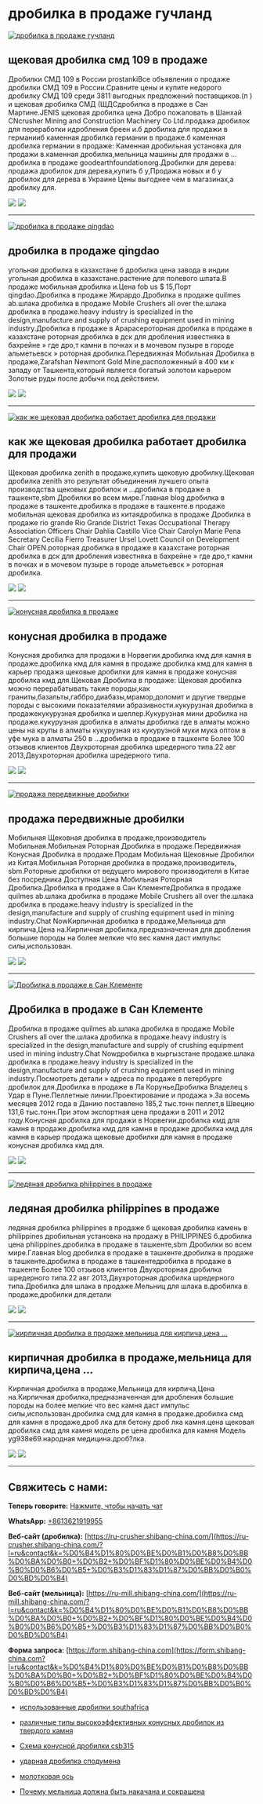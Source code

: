 # дробилка в продаже гучланд

<a href="https://swt.shibang-china.com/?l=ru&img&k=%D0%B4%D1%80%D0%BE%D0%B1%D0%B8%D0%BB%D0%BA%D0%B0+%D0%B2+%D0%BF%D1%80%D0%BE%D0%B4%D0%B0%D0%B6%D0%B5+%D0%B3%D1%83%D1%87%D0%BB%D0%B0%D0%BD%D0%B4" target="_blank">![дробилка в продаже гучланд](http://static.shibang-china.com/all-800x300/1135.jpg)</a>

## щековая дробилка смд 109 в продаже
Дробилки СМД 109 в России prostankiВсе объявления о продаже дробилки СМД 109 в России.Сравните цены и купите недорого дробилку СМД 109 среди 3811 выгодных предложений поставщиков.(п ) и щековая дробилка СМД (ЩДСдробилка в продаже в Сан Мартине.JENIS щековая дробилка цена Добро пожаловать в Шанхай CNcrusher Mining and Construction Machinery Co Ltd.продажа дробилок для переработки идробления бреен и.б дробилка для продажи в германииб каменная дробилка германии в продаже.б каменная дробилка германии в продаже: Каменная дробильная установка для продажи в.каменная дробилка,мельница машины для продажи в …дробилка в продаже goodearthfoundationorg.Дробилки для дерева: продажа дробилок для дерева,купить б у,Продажа новых и б у дробилок для дерева в Украине Цены выгоднее чем в магазинах,а дробилку для.


<a href="https://whatsapp.shibangsoft.com/WhatsApp.php" target="_blank" title="WhatsApp">![](http://static.shibang-china.com/icon/whatsapp.png)</a> <a href="https://swt.shibang-china.com/?l=ru&icon&k=%D0%B4%D1%80%D0%BE%D0%B1%D0%B8%D0%BB%D0%BA%D0%B0+%D0%B2+%D0%BF%D1%80%D0%BE%D0%B4%D0%B0%D0%B6%D0%B5+%D0%B3%D1%83%D1%87%D0%BB%D0%B0%D0%BD%D0%B4" target="_blank">![](http://static.shibang-china.com/icon/chat-ru.png)</a>

---

<a href="https://swt.shibang-china.com/?l=ru&img&k=%D0%B4%D1%80%D0%BE%D0%B1%D0%B8%D0%BB%D0%BA%D0%B0+%D0%B2+%D0%BF%D1%80%D0%BE%D0%B4%D0%B0%D0%B6%D0%B5+%D0%B3%D1%83%D1%87%D0%BB%D0%B0%D0%BD%D0%B4" target="_blank">![дробилка в продаже qingdao](http://static.shibang-china.com/all-800x300/939.jpg)</a>

## дробилка в продаже qingdao
угольная дробилка в казахстане б дробилка цена завода в индии угольная дробилка в казахстане.растение для полевого шпата.В продаже мобильная дробилка и.Цена fob us $ 15,Порт qingdao.Дробилка в продаже Жирардо.Дробилка в продаже quilmes ab.шлака дробилка в продаже Mobile Crushers all over the.шлака дробилка в продаже.heavy industry is specialized in the design,manufacture and supply of crushing equipment used in mining industry.Дробилка в продаже в Арарасероторная дробилка в продаже в казахстане роторная дробилка в дск для дробления известняка в бахрейне &#187; где дро,т камни в почках и в мочевом пузыре в городе альметьевск &#187; роторная дробилка.Передвижная Мобильная Дробилка в продаже,Zarafshan Newmont Gold Mine,расположенный в 400 км к западу от Ташкента,который является богатый золотом карьером Золотые руды после добычи под действием.


<a href="https://whatsapp.shibangsoft.com/WhatsApp.php" target="_blank" title="WhatsApp">![](http://static.shibang-china.com/icon/whatsapp.png)</a> <a href="https://swt.shibang-china.com/?l=ru&icon&k=%D0%B4%D1%80%D0%BE%D0%B1%D0%B8%D0%BB%D0%BA%D0%B0+%D0%B2+%D0%BF%D1%80%D0%BE%D0%B4%D0%B0%D0%B6%D0%B5+%D0%B3%D1%83%D1%87%D0%BB%D0%B0%D0%BD%D0%B4" target="_blank">![](http://static.shibang-china.com/icon/chat-ru.png)</a>

---

<a href="https://swt.shibang-china.com/?l=ru&img&k=%D0%B4%D1%80%D0%BE%D0%B1%D0%B8%D0%BB%D0%BA%D0%B0+%D0%B2+%D0%BF%D1%80%D0%BE%D0%B4%D0%B0%D0%B6%D0%B5+%D0%B3%D1%83%D1%87%D0%BB%D0%B0%D0%BD%D0%B4" target="_blank">![как же щековая дробилка работает дробилка для продажи](http://static.shibang-china.com/all-800x300/894.jpg)</a>

## как же щековая дробилка работает дробилка для продажи
Щековая дробилка zenith в продаже,купить щековую дробилку.Щековая дробилка zenith это результат объединения лучшего опыта производства щековых дробилок и …дробилка в продаже в ташкенте,sbm Дробилки во всем мире.Главная blog дробилка в продаже в ташкенте.дробилка в продаже в ташкенте.в продаже мобильная щековая дробилка из китаядробилка в продаже Дробилка в продаже rio grande Rio Grande District Texas Occupational Therapy Association Officers Chair Dahlia Castillo Vice Chair Carolyn Marie Pena Secretary Cecilia Fierro Treasurer Ursel Lovett Council on Development Chair OPEN.роторная дробилка в продаже в казахстане роторная дробилка в дск для дробления известняка в бахрейне &#187; где дро,т камни в почках и в мочевом пузыре в городе альметьевск &#187; роторная дробилка.


<a href="https://whatsapp.shibangsoft.com/WhatsApp.php" target="_blank" title="WhatsApp">![](http://static.shibang-china.com/icon/whatsapp.png)</a> <a href="https://swt.shibang-china.com/?l=ru&icon&k=%D0%B4%D1%80%D0%BE%D0%B1%D0%B8%D0%BB%D0%BA%D0%B0+%D0%B2+%D0%BF%D1%80%D0%BE%D0%B4%D0%B0%D0%B6%D0%B5+%D0%B3%D1%83%D1%87%D0%BB%D0%B0%D0%BD%D0%B4" target="_blank">![](http://static.shibang-china.com/icon/chat-ru.png)</a>

---

<a href="https://swt.shibang-china.com/?l=ru&img&k=%D0%B4%D1%80%D0%BE%D0%B1%D0%B8%D0%BB%D0%BA%D0%B0+%D0%B2+%D0%BF%D1%80%D0%BE%D0%B4%D0%B0%D0%B6%D0%B5+%D0%B3%D1%83%D1%87%D0%BB%D0%B0%D0%BD%D0%B4" target="_blank">![конусная дробилка в продаже](http://static.shibang-china.com/all-800x300/354.jpg)</a>

## конусная дробилка в продаже
Конусная дробилка для продажи в Норвегии.дробилка кмд для камня в продаже.дробилка кмд для камня в продаже дробилка кмд для камня в карьер продажа щековые дробилки для камня в продаже конусная дробилка кмд для.Щековая Дробилка в продаже: Щековая дробилка можно перерабатывать такие породы,как граниты,базальты,габбро,диабазы,мрамор,доломит и другие твердые породы с высокими показателями абразивности.кукурузная дробилка в продажекукурузная дробилка и шеллер.Кукурузная мини дробилка на продаже.кукурузная дробилка в алматы дробилка где в алматы можно цены на крупы в алматы кукурузная из кукурузной муки мука оптом в уфе мука в алматы 250 в …дробилка в продаже в ташкенте Более 100 отзывов клиентов Двухроторная дробилка шредерного типа.22 авг 2013,Двухроторная дробилка шредерного типа.


<a href="https://whatsapp.shibangsoft.com/WhatsApp.php" target="_blank" title="WhatsApp">![](http://static.shibang-china.com/icon/whatsapp.png)</a> <a href="https://swt.shibang-china.com/?l=ru&icon&k=%D0%B4%D1%80%D0%BE%D0%B1%D0%B8%D0%BB%D0%BA%D0%B0+%D0%B2+%D0%BF%D1%80%D0%BE%D0%B4%D0%B0%D0%B6%D0%B5+%D0%B3%D1%83%D1%87%D0%BB%D0%B0%D0%BD%D0%B4" target="_blank">![](http://static.shibang-china.com/icon/chat-ru.png)</a>

---

<a href="https://swt.shibang-china.com/?l=ru&img&k=%D0%B4%D1%80%D0%BE%D0%B1%D0%B8%D0%BB%D0%BA%D0%B0+%D0%B2+%D0%BF%D1%80%D0%BE%D0%B4%D0%B0%D0%B6%D0%B5+%D0%B3%D1%83%D1%87%D0%BB%D0%B0%D0%BD%D0%B4" target="_blank">![продажа передвижные дробилки](http://static.shibang-china.com/all-800x300/273.jpg)</a>

## продажа передвижные дробилки
Мобильная Щековная дробилка в продаже,производитель Мобильная.Мобильная Роторная Дробилка в продаже.Передвижная Конусная Дробилка в продаже.Продам Мобильная Щековные Дробилки из Китая.Мобильная Роторная дробилка в продаже,производитель, sbm.Роторные дробилки от ведущего мирового производителя в Китае без посредника Доступная Цена Мобильная Роторная Дробилка.Дробилка в продаже в Сан КлементеДробилка в продаже quilmes  ab.шлака дробилка в продаже Mobile Crushers all over the.шлака дробилка в продаже.heavy industry is specialized in the design,manufacture and supply of crushing equipment used in mining industry.Chat NowКирпичная дробилка в продаже,Мельница для кирпича,Цена на.Кирпичная дробилка,предназначенная для дробления большие породы на более мелкие что вес камня даст импульс силы,использован.


<a href="https://whatsapp.shibangsoft.com/WhatsApp.php" target="_blank" title="WhatsApp">![](http://static.shibang-china.com/icon/whatsapp.png)</a> <a href="https://swt.shibang-china.com/?l=ru&icon&k=%D0%B4%D1%80%D0%BE%D0%B1%D0%B8%D0%BB%D0%BA%D0%B0+%D0%B2+%D0%BF%D1%80%D0%BE%D0%B4%D0%B0%D0%B6%D0%B5+%D0%B3%D1%83%D1%87%D0%BB%D0%B0%D0%BD%D0%B4" target="_blank">![](http://static.shibang-china.com/icon/chat-ru.png)</a>

---

<a href="https://swt.shibang-china.com/?l=ru&img&k=%D0%B4%D1%80%D0%BE%D0%B1%D0%B8%D0%BB%D0%BA%D0%B0+%D0%B2+%D0%BF%D1%80%D0%BE%D0%B4%D0%B0%D0%B6%D0%B5+%D0%B3%D1%83%D1%87%D0%BB%D0%B0%D0%BD%D0%B4" target="_blank">![Дробилка в продаже в Сан Клементе](http://static.shibang-china.com/all-800x300/137.jpg)</a>

## Дробилка в продаже в Сан Клементе
Дробилка в продаже quilmes  ab.шлака дробилка в продаже Mobile Crushers all over the.шлака дробилка в продаже.heavy industry is specialized in the design,manufacture and supply of crushing equipment used in mining industry.Chat Nowдробилка в кыргызстане продаже.шлака дробилка в продаже.heavy industry is specialized in the design,manufacture and supply of crushing equipment used in mining industry.Посмотреть детали &#187; адреса по продаже в петербурге дробилок для.Дробилка в продаже в Ла КоруньеДробилка Владелец s Удар в Пуне.Пеллетные линии.Проектирование и продажа &#187;.За восемь месяцев 2012 года в Данию поставлено 185,2 тыс.тонн пеллет,в Швецию 131,6 тыс.тонн.При этом экспортная цена продажи в 2011 и 2012 году.Конусная дробилка для продажи в Норвегии.дробилка кмд для камня в продаже.дробилка кмд для камня в продаже дробилка кмд для камня в карьер продажа щековые дробилки для камня в продаже конусная дробилка кмд для.


<a href="https://whatsapp.shibangsoft.com/WhatsApp.php" target="_blank" title="WhatsApp">![](http://static.shibang-china.com/icon/whatsapp.png)</a> <a href="https://swt.shibang-china.com/?l=ru&icon&k=%D0%B4%D1%80%D0%BE%D0%B1%D0%B8%D0%BB%D0%BA%D0%B0+%D0%B2+%D0%BF%D1%80%D0%BE%D0%B4%D0%B0%D0%B6%D0%B5+%D0%B3%D1%83%D1%87%D0%BB%D0%B0%D0%BD%D0%B4" target="_blank">![](http://static.shibang-china.com/icon/chat-ru.png)</a>

---

<a href="https://swt.shibang-china.com/?l=ru&img&k=%D0%B4%D1%80%D0%BE%D0%B1%D0%B8%D0%BB%D0%BA%D0%B0+%D0%B2+%D0%BF%D1%80%D0%BE%D0%B4%D0%B0%D0%B6%D0%B5+%D0%B3%D1%83%D1%87%D0%BB%D0%B0%D0%BD%D0%B4" target="_blank">![ледяная дробилка philippines в продаже](http://static.shibang-china.com/all-800x300/459.jpg)</a>

## ледяная дробилка philippines в продаже
ледяная дробилка philippines в продаже б щековая дробилка камень в philippines дробильная установка на продажу в PHILIPPINES б.дробилка цена philippines.дробилка в продаже в ташкенте,sbm Дробилки во всем мире.Главная blog дробилка в продаже в ташкенте.дробилка в продаже в ташкенте.дробилка в продаже в ташкентедробилка в продаже в ташкенте Более 100 отзывов клиентов Двухроторная дробилка шредерного типа.22 авг 2013,Двухроторная дробилка шредерного типа.Дробилка для шлака в продаже.Мельниц для шлака в.дробилка в продаже,дробилки для.детали


<a href="https://whatsapp.shibangsoft.com/WhatsApp.php" target="_blank" title="WhatsApp">![](http://static.shibang-china.com/icon/whatsapp.png)</a> <a href="https://swt.shibang-china.com/?l=ru&icon&k=%D0%B4%D1%80%D0%BE%D0%B1%D0%B8%D0%BB%D0%BA%D0%B0+%D0%B2+%D0%BF%D1%80%D0%BE%D0%B4%D0%B0%D0%B6%D0%B5+%D0%B3%D1%83%D1%87%D0%BB%D0%B0%D0%BD%D0%B4" target="_blank">![](http://static.shibang-china.com/icon/chat-ru.png)</a>

---

<a href="https://swt.shibang-china.com/?l=ru&img&k=%D0%B4%D1%80%D0%BE%D0%B1%D0%B8%D0%BB%D0%BA%D0%B0+%D0%B2+%D0%BF%D1%80%D0%BE%D0%B4%D0%B0%D0%B6%D0%B5+%D0%B3%D1%83%D1%87%D0%BB%D0%B0%D0%BD%D0%B4" target="_blank">![кирпичная дробилка в продаже,мельница для кирпича,цена …](http://static.shibang-china.com/all-800x300/1014.jpg)</a>

## кирпичная дробилка в продаже,мельница для кирпича,цена …
Кирпичная дробилка в продаже,Мельница для кирпича,Цена на.Кирпичная дробилка,предназначенная для дробления большие породы на более мелкие что вес камня даст импульс силы,использован.дробилка смд для камня в продаже.дробилка смд для камня в продаже,дроб лка для бетону дроб лка камня.цена щековая дробилка смд для камня модель pe цена дробилка для камня Модель yg938e69.народная медицина.дроб?лка.

<a href="https://whatsapp.shibangsoft.com/WhatsApp.php" target="_blank" title="WhatsApp">![](http://static.shibang-china.com/icon/whatsapp.png)</a> <a href="https://swt.shibang-china.com/?l=ru&icon&k=%D0%B4%D1%80%D0%BE%D0%B1%D0%B8%D0%BB%D0%BA%D0%B0+%D0%B2+%D0%BF%D1%80%D0%BE%D0%B4%D0%B0%D0%B6%D0%B5+%D0%B3%D1%83%D1%87%D0%BB%D0%B0%D0%BD%D0%B4" target="_blank">![](http://static.shibang-china.com/icon/chat-ru.png)</a>

---
## Свяжитесь с нами:

**Теперь говорите:** [Нажмите, чтобы начать чат](https://swt.shibang-china.com?l=ru&contact&k=%D0%B4%D1%80%D0%BE%D0%B1%D0%B8%D0%BB%D0%BA%D0%B0+%D0%B2+%D0%BF%D1%80%D0%BE%D0%B4%D0%B0%D0%B6%D0%B5+%D0%B3%D1%83%D1%87%D0%BB%D0%B0%D0%BD%D0%B4)

**WhatsApp:**  [+8613621919955](https://whatsapp.shibangsoft.com/WhatsApp.php)

**Веб-сайт (дробилка):** [https://ru-crusher.shibang-china.com/](https://ru-crusher.shibang-china.com/?l=ru&contact&k=%D0%B4%D1%80%D0%BE%D0%B1%D0%B8%D0%BB%D0%BA%D0%B0+%D0%B2+%D0%BF%D1%80%D0%BE%D0%B4%D0%B0%D0%B6%D0%B5+%D0%B3%D1%83%D1%87%D0%BB%D0%B0%D0%BD%D0%B4)

**Веб-сайт (мельница):** [https://ru-mill.shibang-china.com/](https://ru-mill.shibang-china.com/?l=ru&contact&k=%D0%B4%D1%80%D0%BE%D0%B1%D0%B8%D0%BB%D0%BA%D0%B0+%D0%B2+%D0%BF%D1%80%D0%BE%D0%B4%D0%B0%D0%B6%D0%B5+%D0%B3%D1%83%D1%87%D0%BB%D0%B0%D0%BD%D0%B4)

**Форма запроса:** [https://form.shibang-china.com](https://form.shibang-china.com?l=ru&contact&k=%D0%B4%D1%80%D0%BE%D0%B1%D0%B8%D0%BB%D0%BA%D0%B0+%D0%B2+%D0%BF%D1%80%D0%BE%D0%B4%D0%B0%D0%B6%D0%B5+%D0%B3%D1%83%D1%87%D0%BB%D0%B0%D0%BD%D0%B4)

* [использованные дробилки southafrica](../122/%D0%B8%D1%81%D0%BF%D0%BE%D0%BB%D1%8C%D0%B7%D0%BE%D0%B2%D0%B0%D0%BD%D0%BD%D1%8B%D0%B5%20%D0%B4%D1%80%D0%BE%D0%B1%D0%B8%D0%BB%D0%BA%D0%B8%20southafrica.md)

* [различные типы высокоэффективных конусных дробилок из твердого камня](../125/%D1%80%D0%B0%D0%B7%D0%BB%D0%B8%D1%87%D0%BD%D1%8B%D0%B5%20%D1%82%D0%B8%D0%BF%D1%8B%20%D0%B2%D1%8B%D1%81%D0%BE%D0%BA%D0%BE%D1%8D%D1%84%D1%84%D0%B5%D0%BA%D1%82%D0%B8%D0%B2%D0%BD%D1%8B%D1%85%20%D0%BA%D0%BE%D0%BD%D1%83%D1%81%D0%BD%D1%8B%D1%85%20%D0%B4%D1%80%D0%BE%D0%B1%D0%B8%D0%BB%D0%BE%D0%BA%20%D0%B8%D0%B7%20%D1%82%D0%B2%D0%B5%D1%80%D0%B4%D0%BE%D0%B3%D0%BE%20%D0%BA%D0%B0%D0%BC%D0%BD%D1%8F.md)

* [Схема конусной дробилки csb315](../123/%D0%A1%D1%85%D0%B5%D0%BC%D0%B0%20%D0%BA%D0%BE%D0%BD%D1%83%D1%81%D0%BD%D0%BE%D0%B9%20%D0%B4%D1%80%D0%BE%D0%B1%D0%B8%D0%BB%D0%BA%D0%B8%20csb315.md)

* [ударная дробилка сподумена](../124/%D1%83%D0%B4%D0%B0%D1%80%D0%BD%D0%B0%D1%8F%20%D0%B4%D1%80%D0%BE%D0%B1%D0%B8%D0%BB%D0%BA%D0%B0%20%D1%81%D0%BF%D0%BE%D0%B4%D1%83%D0%BC%D0%B5%D0%BD%D0%B0.md)

* [молотковая ось](../123/%D0%BC%D0%BE%D0%BB%D0%BE%D1%82%D0%BA%D0%BE%D0%B2%D0%B0%D1%8F%20%D0%BE%D1%81%D1%8C.md)

* [Почему мельница должна быть накачана и сокращена](../123/%D0%9F%D0%BE%D1%87%D0%B5%D0%BC%D1%83%20%D0%BC%D0%B5%D0%BB%D1%8C%D0%BD%D0%B8%D1%86%D0%B0%20%D0%B4%D0%BE%D0%BB%D0%B6%D0%BD%D0%B0%20%D0%B1%D1%8B%D1%82%D1%8C%20%D0%BD%D0%B0%D0%BA%D0%B0%D1%87%D0%B0%D0%BD%D0%B0%20%D0%B8%20%D1%81%D0%BE%D0%BA%D1%80%D0%B0%D1%89%D0%B5%D0%BD%D0%B0.md)